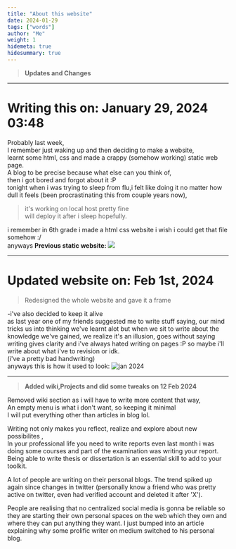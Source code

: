 ```yaml
---
title: "About this website"
date: 2024-01-29
tags: ["words"]
author: "Me"
weight: 1
hidemeta: true
hidesummary: true
---
```

>**Updates and Changes**

---
# Writing this on: January 29, 2024  03:48
Probably last week, \
I remember just waking up and then deciding to make a website, \
learnt some html, css and made a crappy (somehow working) static web page. \
A blog to be precise because what else can you think of, \
then i got bored and forgot about it :P \
tonight when i was trying to sleep from flu,i felt like doing it no matter how dull it feels (been procrastinating this from couple years now),
> it's working on local host pretty fine \
will deploy it after i sleep hopefully.
>
i remember in 6th grade i made a html css website i wish i could get that file somehow :/ \
anyways **Previous static website:**
![](/about/1st.png)

---
# Updated website on: Feb 1st, 2024
> Redesigned the whole website and gave it a frame 
>
-i've also decided to keep it alive \
as last year one of my friends suggested me to write stuff saying,
our mind tricks us into thinking we've learnt alot but when we sit to write about the knowledge we've gained, 
we realize it's an illusion, goes without saying writing gives clarity and i've always hated writing on pages :P so maybe i'll write about what i've to revision or idk. \
(i've a pretty bad handwriting) \
anyways this is how it used to look:
![jan 2024](/about/old.png)

---

> **Added wiki,Projects and did some tweaks on 12 Feb 2024** 
>
Removed wiki section as i will have to write more content that way, \
An empty menu is what i don't want, so keeping it minimal \
I will put everything other than articles in blog lol.


Writing not only makes you reflect, realize and explore about new possibilites , \
In your professional life you need to write reports even last month i was doing some courses and part of the examination was writing your report. Being able to write thesis or dissertation is an essential skill to add to your toolkit.


A lot of people are writing on their personal blogs. The trend spiked up again since changes in twitter (personally know a friend who was pretty active on twitter, even had verified account and deleted it after 'X'). 

People are realising that no centralized social media is gonna be reliable so they are starting their own personal spaces on the web which they own and where they can put anything they want. I just bumped into an article explaining why some prolific writer on medium switched to his personal blog.
